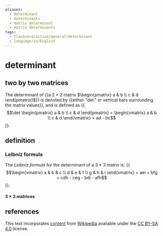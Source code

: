 ```yaml
---
aliases:
  - determinant
  - determinants
  - matrix determinant
  - matrix determinants
tags:
  - flashcard/active/general/determinant
  - language/in/English
---
```


# determinant

## two by two matrices

The determinant of {{a 2 × 2 matrix $\begin{pmatrix} a & b \\ c & d \end{pmatrix}$}} is denoted by {{either "$\det$" or vertical bars surrounding the matrix values}}, and is defined as {{$$\det \begin{pmatrix} a & b \\ c & d \end{pmatrix} = \begin{vmatrix} a & b \\ c & d \end{vmatrix} = ad - bc$$}}. <!--SR:!2024-09-16,73,310!2024-09-09,67,310!2024-10-15,89,290-->

## definition

### Leibniz formula

The _Leibniz formula_ for the determinant of a 3 × 3 matrix is: {{$$\begin{vmatrix} a & b & c \\ d & e & f \\ g & h & i \end{vmatrix} = aei + bfg + cdh - ceg - bdi - afh$$}}. <!--SR:!2024-08-31,59,310-->

#### 3 × 3 matrices

## references

This text incorporates [content](https://en.wikipedia.org/wiki/determinant) from [Wikipedia](Wikipedia.md) available under the [CC BY-SA 4.0](https://creativecommons.org/licenses/by-sa/4.0/) license.
